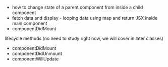 - how to change state of a parent component from inside a child component
- fetch data and display - looping data using map and return JSX inside main component
- componentDidMount

lifecycle methods (no need to study right now, we will cover in later classes)

- componentDidMount
- componentDidUnmount
- componentWillUpdate
